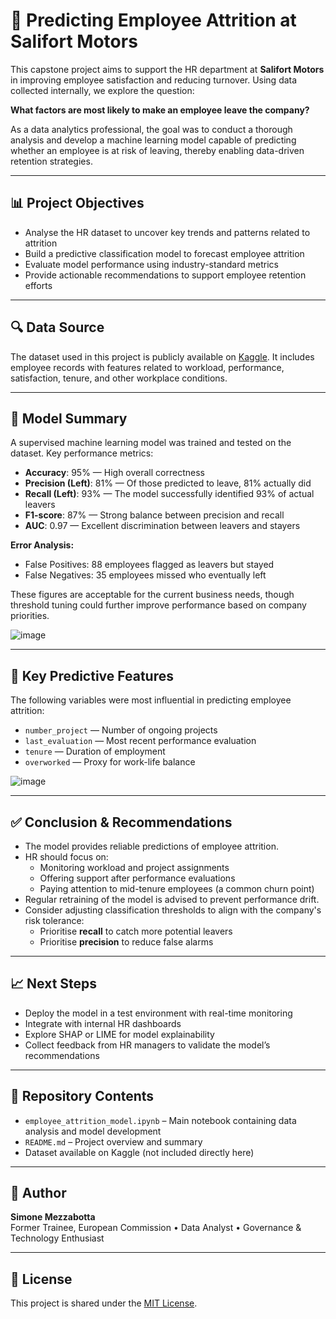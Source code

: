 # 🏢 Predicting Employee Attrition at Salifort Motors

This capstone project aims to support the HR department at **Salifort Motors** in improving employee satisfaction and reducing turnover. Using data collected internally, we explore the question:

**What factors are most likely to make an employee leave the company?**

As a data analytics professional, the goal was to conduct a thorough analysis and develop a machine learning model capable of predicting whether an employee is at risk of leaving, thereby enabling data-driven retention strategies.

---

## 📊 Project Objectives

- Analyse the HR dataset to uncover key trends and patterns related to attrition
- Build a predictive classification model to forecast employee attrition
- Evaluate model performance using industry-standard metrics
- Provide actionable recommendations to support employee retention efforts

---

## 🔍 Data Source

The dataset used in this project is publicly available on [Kaggle](https://www.kaggle.com/datasets/mfaisalqureshi/hr-analytics-and-job-prediction?select=HR_comma_sep.csv). It includes employee records with features related to workload, performance, satisfaction, tenure, and other workplace conditions.

---

## 🤖 Model Summary

A supervised machine learning model was trained and tested on the dataset. Key performance metrics:

- **Accuracy**: 95% — High overall correctness
- **Precision (Left)**: 81% — Of those predicted to leave, 81% actually did
- **Recall (Left)**: 93% — The model successfully identified 93% of actual leavers
- **F1-score**: 87% — Strong balance between precision and recall
- **AUC**: 0.97 — Excellent discrimination between leavers and stayers

**Error Analysis:**
- False Positives: 88 employees flagged as leavers but stayed
- False Negatives: 35 employees missed who eventually left

These figures are acceptable for the current business needs, though threshold tuning could further improve performance based on company priorities.

![image](https://github.com/user-attachments/assets/1526e9e4-9f97-4421-9b83-f718d75d6e95)

---

## 🧠 Key Predictive Features

The following variables were most influential in predicting employee attrition:

- `number_project` — Number of ongoing projects
- `last_evaluation` — Most recent performance evaluation
- `tenure` — Duration of employment
- `overworked` — Proxy for work-life balance

![image](https://github.com/user-attachments/assets/5c121b8a-5e70-4a49-ab4c-028e2049f56c)


---

## ✅ Conclusion & Recommendations

- The model provides reliable predictions of employee attrition.
- HR should focus on:
  - Monitoring workload and project assignments
  - Offering support after performance evaluations
  - Paying attention to mid-tenure employees (a common churn point)
- Regular retraining of the model is advised to prevent performance drift.
- Consider adjusting classification thresholds to align with the company's risk tolerance:
  - Prioritise **recall** to catch more potential leavers
  - Prioritise **precision** to reduce false alarms

---

## 📈 Next Steps

- Deploy the model in a test environment with real-time monitoring
- Integrate with internal HR dashboards
- Explore SHAP or LIME for model explainability
- Collect feedback from HR managers to validate the model’s recommendations

---

## 📁 Repository Contents

- `employee_attrition_model.ipynb` – Main notebook containing data analysis and model development
- `README.md` – Project overview and summary
- Dataset available on Kaggle (not included directly here)

---

## 👤 Author

**Simone Mezzabotta**  
Former Trainee, European Commission • Data Analyst • Governance & Technology Enthusiast

---

## 📄 License

This project is shared under the [MIT License](LICENSE).
